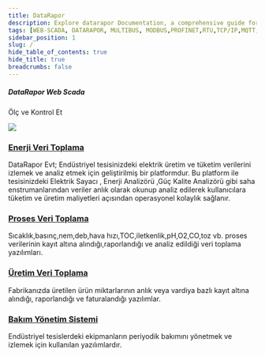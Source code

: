 ```yaml
---
title: DataRapor
description: Explore datarapor Documentation, a comprehensive guide for building, testing, and deploying your mobile applications.
tags: [WEB-SCADA, DATARAPOR, MULTIBUS, MODBUS,PROFINET,RTU,TCP/IP,MQTT,BACNET,SCADA,VERI TOPLAMA]
sidebar_position: 1
slug: /
hide_table_of_contents: true
hide_title: true
breadcrumbs: false
---
```


<section class="intro-visual">
    <div class="intro-text">
        <h5 class="intro-visual-header">DataRapor Web Scada</h5>
        <p>Ölç ve Kontrol Et</p>
    </div>
    <div className="intro-image"><img src="https://datarapor.com/img/DR.png" /></div>
</section>

<section class="intro-cards">
    <div class="intro-card">
        <h3><a href="/">Enerji Veri Toplama</a></h3>
        <p>DataRapor Evt; Endüstriyel tesisinizdeki  elektrik üretim ve tüketim verilerini izlemek ve analiz etmek  için geliştirilmiş bir platformdur.
        Bu platform ile tesisinizdeki Elektrik Sayacı , Enerji Analizörü ,Güç Kalite Analizörü gibi saha enstrumanlarından veriler anlık olarak okunup analiz edilerek kullanıcılara tüketim ve üretim maliyetleri açısından operasyonel kolaylık sağlanır.</p>
    </div>
    <div class="intro-card">
        <h3><a href="/">Proses Veri Toplama</a></h3>
        <p>Sıcaklık,basınç,nem,deb,hava hızı,TOC,iletkenlik,pH,O2,CO,toz vb. proses verilerinin kayıt altına alındığı,raporlandığı ve analiz edildiği veri toplama yazılımları.</p>
    </div>
    <div class="intro-card">
        <h3><a href="/">Üretim Veri Toplama</a></h3>
        <p>Fabrikanızda üretilen ürün miktarlarının anlık veya vardiya bazlı kayıt altına alındığı, raporlandığı ve faturalandığı yazılımlar.</p>
    </div>
    <div class="intro-card">
        <h3><a href="/">Bakım Yönetim Sistemi</a></h3>
        <p>Endüstriyel tesislerdeki ekipmanların periyodik bakımını yönetmek ve izlemek için kullanılan yazılımlardır.</p>
    </div>
</section>

 

 

 
 